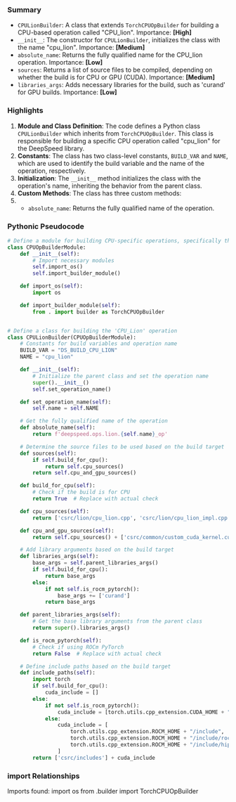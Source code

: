 

### Summary



* `CPULionBuilder`: A class that extends `TorchCPUOpBuilder` for building a CPU-based operation called "CPU\_lion". Importance: **[High]**
* `__init__`: The constructor for `CPULionBuilder`, initializes the class with the name "cpu\_lion". Importance: **[Medium]**
* `absolute_name`: Returns the fully qualified name for the CPU\_lion operation. Importance: **[Low]**
* `sources`: Returns a list of source files to be compiled, depending on whether the build is for CPU or GPU (CUDA). Importance: **[Medium]**
* `libraries_args`: Adds necessary libraries for the build, such as 'curand' for GPU builds. Importance: **[Low]**

### Highlights



1. **Module and Class Definition**: The code defines a Python class `CPULionBuilder` which inherits from `TorchCPUOpBuilder`. This class is responsible for building a specific CPU operation called "cpu_lion" for the DeepSpeed library.
2. **Constants**: The class has two class-level constants, `BUILD_VAR` and `NAME`, which are used to identify the build variable and the name of the operation, respectively.
3. **Initialization**: The `__init__` method initializes the class with the operation's name, inheriting the behavior from the parent class.
4. **Custom Methods**: The class has three custom methods:
5. - `absolute_name`: Returns the fully qualified name of the operation.

### Pythonic Pseudocode

```python
# Define a module for building CPU-specific operations, specifically the 'CPU_Lion' operation
class CPUOpBuilderModule:
    def __init__(self):
        # Import necessary modules
        self.import_os()
        self.import_builder_module()

    def import_os(self):
        import os

    def import_builder_module(self):
        from . import builder as TorchCPUOpBuilder


# Define a class for building the 'CPU_Lion' operation
class CPULionBuilder(CPUOpBuilderModule):
    # Constants for build variables and operation name
    BUILD_VAR = "DS_BUILD_CPU_LION"
    NAME = "cpu_lion"

    def __init__(self):
        # Initialize the parent class and set the operation name
        super().__init__()
        self.set_operation_name()

    def set_operation_name(self):
        self.name = self.NAME

    # Get the fully qualified name of the operation
    def absolute_name(self):
        return f'deepspeed.ops.lion.{self.name}_op'

    # Determine the source files to be used based on the build target
    def sources(self):
        if self.build_for_cpu():
            return self.cpu_sources()
        return self.cpu_and_gpu_sources()

    def build_for_cpu(self):
        # Check if the build is for CPU
        return True  # Replace with actual check

    def cpu_sources(self):
        return ['csrc/lion/cpu_lion.cpp', 'csrc/lion/cpu_lion_impl.cpp']

    def cpu_and_gpu_sources(self):
        return self.cpu_sources() + ['csrc/common/custom_cuda_kernel.cu']

    # Add library arguments based on the build target
    def libraries_args(self):
        base_args = self.parent_libraries_args()
        if self.build_for_cpu():
            return base_args
        else:
            if not self.is_rocm_pytorch():
                base_args += ['curand']
            return base_args

    def parent_libraries_args(self):
        # Get the base library arguments from the parent class
        return super().libraries_args()

    def is_rocm_pytorch(self):
        # Check if using ROCm PyTorch
        return False  # Replace with actual check

    # Define include paths based on the build target
    def include_paths(self):
        import torch
        if self.build_for_cpu():
            cuda_include = []
        else:
            if not self.is_rocm_pytorch():
                cuda_include = [torch.utils.cpp_extension.CUDA_HOME + "/include"]
            else:
                cuda_include = [
                    torch.utils.cpp_extension.ROCM_HOME + "/include",
                    torch.utils.cpp_extension.ROCM_HOME + "/include/rocrand",
                    torch.utils.cpp_extension.ROCM_HOME + "/include/hiprand",
                ]
        return ['csrc/includes'] + cuda_include
```


### import Relationships

Imports found:
import os
from .builder import TorchCPUOpBuilder